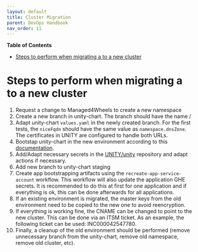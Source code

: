 ```yaml
---
layout: default
title: Cluster Migration
parent: DevOps Handbook
nav_order: 11
---
```


**Table of Contents**

<!-- START doctoc generated TOC please keep comment here to allow auto update -->
<!-- DON'T EDIT THIS SECTION, INSTEAD RE-RUN doctoc TO UPDATE -->

- [Steps to perform when migrating a to a new cluster](#steps-to-perform-when-migrating-a-to-a-new-cluster)

<!-- END doctoc generated TOC please keep comment here to allow auto update -->

# Steps to perform when migrating a to a new cluster

1. Request a change to Managed4Wheels to create a new namespace
2. Create a new branch in unity-chart. The branch should have the name <cluster>/<namespace>
3. Adapt unity-chart `values.yaml` in the newly created branch. For the first tests, the `niceFqdn` should have the same value as `namespace.dnsZone`. The certificates in UNITY are configured to handle both URLs.
4. Bootstap unity-chart in the new environment according to this [documentation](https://atc-github.azure.cloud.bmw/UNITY/unity-chart).
5. Add/Adapt necessary secrets in the [UNITY/unity](https://atc-github.azure.cloud.bmw/UNITY/unity) repository and adapt actions if necessary.
6. Add new branch to unity-chart staging
7. Create app bootstrapping artifacts using the `recreate-app-service-account` workflow. This workflow will also update the application GHE secrets. It is recommended to do this at first for one application and if everything is ok, this can be done afterwards for all applications.
8. If an existing environment is migrated, the master keys from the old environment need to be copied to the new one to avoid reencryption.
9. If everything is working fine, the CNAME can be changed to point to the new cluster. This can be done via an ITSM ticket. As an example, the following ticket can be used: INC000042547780.
10. Finally, a cleanup of the old environment should be performed (remove unnecessary branch from the unity-chart, remove old namespace, remove old cluster, etc).
